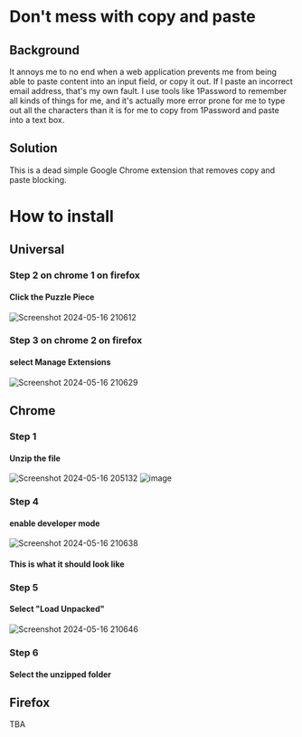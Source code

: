 # Don't mess with copy and paste

## Background

It annoys me to no end when a web application prevents me from being able to
paste content into an input field, or copy it out.  If I paste an incorrect
email address, that's my own fault.  I use tools like 1Password to
remember all kinds of things for me, and it's actually more error prone for me
to type out all the characters than it is for me to copy from 1Password and
paste into a text box.

## Solution

This is a dead simple Google Chrome extension that removes copy and paste
blocking.

# How to install
## Universal
### Step 2 on chrome 1 on firefox
#### Click the Puzzle Piece
![Screenshot 2024-05-16 210612](https://github.com/PepperMarioYT/DontFStarStarStarWithPaste/assets/142949229/78dea64c-f4a9-4ae6-81e9-27ad3e30d60d)
### Step 3 on chrome 2 on firefox
#### select Manage Extensions
![Screenshot 2024-05-16 210629](https://github.com/PepperMarioYT/DontFStarStarStarWithPaste/assets/142949229/c54022fb-d823-4d9e-b3b4-1d5f1e1fe3d3)
## Chrome
### Step 1
#### Unzip the file
![Screenshot 2024-05-16 205132](https://github.com/PepperMarioYT/DontFStarStarStarWithPaste/assets/142949229/21b6c119-7b67-4547-9b23-e113ee477207)
![image](https://github.com/PepperMarioYT/DontFStarStarStarWithPaste/assets/142949229/394f4bf4-87b7-4c0d-8b20-689699f8a08c)
### Step 4
#### enable developer mode
![Screenshot 2024-05-16 210638](https://github.com/PepperMarioYT/DontFStarStarStarWithPaste/assets/142949229/77906c06-1b35-4e42-a866-768ed29f7278)
#### This is what it should look like
### Step 5
#### Select "Load Unpacked"
![Screenshot 2024-05-16 210646](https://github.com/PepperMarioYT/DontFStarStarStarWithPaste/assets/142949229/7f8dd130-b44b-47f3-9899-fe2f8755b1ab)
### Step 6
#### Select the unzipped folder
## Firefox
TBA
